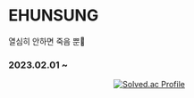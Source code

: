 # EHUNSUNG
열심히 안하면 죽음 뿐🐰

### 2023.02.01 ~ 

<div align="center">

[![Solved.ac Profile](http://mazassumnida.wtf/api/v2/generate_badge?boj=jyjmjs2)](https://solved.ac/jyjmjs2/)
</div>

